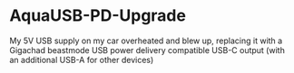 # AquaUSB-PD-Upgrade
My 5V USB supply on my car overheated and blew up, replacing it with a Gigachad beastmode USB power delivery compatible USB-C output (with an additional USB-A for other devices)
